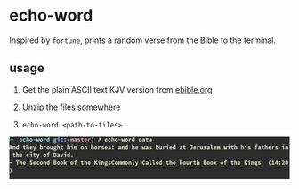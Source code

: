 # echo-word

Inspired by `fortune`, prints a random verse from the Bible to the terminal.

## usage

1. Get the plain ASCII text KJV version from [ebible.org](http://ebible.org/kjv/)

2. Unzip the files somewhere

3. `echo-word <path-to-files>`

![capture](https://github.com/qoelet/echo-word/blob/master/echo-word.png?raw=True)
